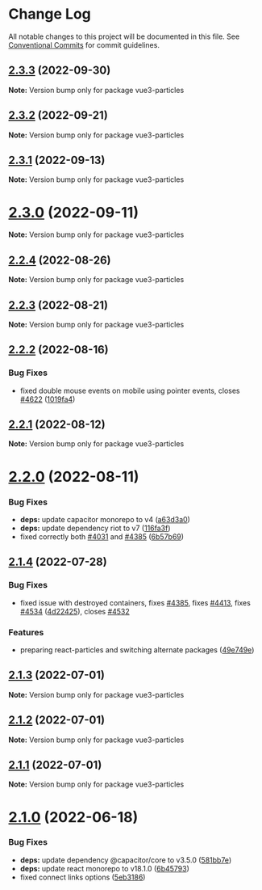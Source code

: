 # Change Log

All notable changes to this project will be documented in this file.
See [Conventional Commits](https://conventionalcommits.org) for commit guidelines.

## [2.3.3](https://github.com/matteobruni/tsparticles/compare/vue3-particles@2.3.2...vue3-particles@2.3.3) (2022-09-30)

**Note:** Version bump only for package vue3-particles





## [2.3.2](https://github.com/matteobruni/tsparticles/compare/vue3-particles@2.3.1...vue3-particles@2.3.2) (2022-09-21)

**Note:** Version bump only for package vue3-particles





## [2.3.1](https://github.com/matteobruni/tsparticles/compare/vue3-particles@2.3.0...vue3-particles@2.3.1) (2022-09-13)

**Note:** Version bump only for package vue3-particles





# [2.3.0](https://github.com/matteobruni/tsparticles/compare/vue3-particles@2.2.4...vue3-particles@2.3.0) (2022-09-11)

**Note:** Version bump only for package vue3-particles





## [2.2.4](https://github.com/matteobruni/tsparticles/compare/vue3-particles@2.2.2...vue3-particles@2.2.4) (2022-08-26)

**Note:** Version bump only for package vue3-particles





## [2.2.3](https://github.com/matteobruni/tsparticles/compare/vue3-particles@2.2.2...vue3-particles@2.2.3) (2022-08-21)

**Note:** Version bump only for package vue3-particles





## [2.2.2](https://github.com/matteobruni/tsparticles/compare/vue3-particles@2.2.1...vue3-particles@2.2.2) (2022-08-16)


### Bug Fixes

* fixed double mouse events on mobile using pointer events, closes [#4622](https://github.com/matteobruni/tsparticles/issues/4622) ([1019fa4](https://github.com/matteobruni/tsparticles/commit/1019fa431f8a43cbd45d6adeb5adf94433e6e04b))





## [2.2.1](https://github.com/matteobruni/tsparticles/compare/vue3-particles@2.2.0...vue3-particles@2.2.1) (2022-08-12)

**Note:** Version bump only for package vue3-particles





# [2.2.0](https://github.com/matteobruni/tsparticles/compare/vue3-particles@2.1.4...vue3-particles@2.2.0) (2022-08-11)


### Bug Fixes

* **deps:** update capacitor monorepo to v4 ([a63d3a0](https://github.com/matteobruni/tsparticles/commit/a63d3a005ff47dd38ca7924b29267f4796ffebdb))
* **deps:** update dependency riot to v7 ([116fa3f](https://github.com/matteobruni/tsparticles/commit/116fa3f0808bb8e1e3df767513ebcb82c2f9e0e5))
* fixed correctly both [#4031](https://github.com/matteobruni/tsparticles/issues/4031) and [#4385](https://github.com/matteobruni/tsparticles/issues/4385) ([6b57b69](https://github.com/matteobruni/tsparticles/commit/6b57b69585f931478118bd466dcdce9bbc90fa79))





## [2.1.4](https://github.com/matteobruni/tsparticles/compare/vue3-particles@2.1.3...vue3-particles@2.1.4) (2022-07-28)


### Bug Fixes

* fixed issue with destroyed containers, fixes [#4385](https://github.com/matteobruni/tsparticles/issues/4385), fixes [#4413](https://github.com/matteobruni/tsparticles/issues/4413), fixes [#4534](https://github.com/matteobruni/tsparticles/issues/4534) ([4d22425](https://github.com/matteobruni/tsparticles/commit/4d22425210f64b937a5d1b7bf825624b3ed5f2b6)), closes [#4532](https://github.com/matteobruni/tsparticles/issues/4532)


### Features

* preparing react-particles and switching alternate packages ([49e749e](https://github.com/matteobruni/tsparticles/commit/49e749e90e076f0cb22eefe0f3399102f5b9fb35))





## [2.1.3](https://github.com/matteobruni/tsparticles/compare/vue3-particles@2.1.2...vue3-particles@2.1.3) (2022-07-01)

**Note:** Version bump only for package vue3-particles





## [2.1.2](https://github.com/matteobruni/tsparticles/compare/vue3-particles@2.1.1...vue3-particles@2.1.2) (2022-07-01)

**Note:** Version bump only for package vue3-particles





## [2.1.1](https://github.com/matteobruni/tsparticles/compare/vue3-particles@2.1.0...vue3-particles@2.1.1) (2022-07-01)

**Note:** Version bump only for package vue3-particles





# [2.1.0](https://github.com/matteobruni/tsparticles/compare/vue3-particles@2.0.6...vue3-particles@2.1.0) (2022-06-18)


### Bug Fixes

* **deps:** update dependency @capacitor/core to v3.5.0 ([581bb7e](https://github.com/matteobruni/tsparticles/commit/581bb7e2f4f6aceb3535daf9223954a80f2daa81))
* **deps:** update react monorepo to v18.1.0 ([6b45793](https://github.com/matteobruni/tsparticles/commit/6b457937c41d7681a2135dfcb6ff220e578f22bb))
* fixed connect links options ([5eb3186](https://github.com/matteobruni/tsparticles/commit/5eb31866b3a9fe1328969c254f2fff0be995b1f5))
